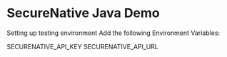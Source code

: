 # SecureNative Java Demo
Setting up testing environment
Add the following Environment Variables:

SECURENATIVE_API_KEY
SECURENATIVE_API_URL
